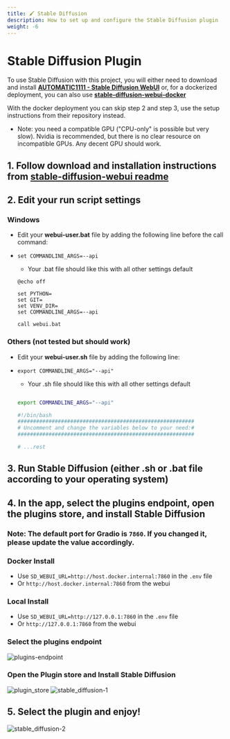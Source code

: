 ```yaml
---
title: 🖌️ Stable Diffusion
description: How to set up and configure the Stable Diffusion plugin
weight: -6
---
```


# Stable Diffusion Plugin

To use Stable Diffusion with this project, you will either need to download and install **[AUTOMATIC1111 - Stable Diffusion WebUI](https://github.com/AUTOMATIC1111/stable-diffusion-webui)** or, for a dockerized deployment, you can also use **[stable-diffusion-webui-docker](https://github.com/AbdBarho/stable-diffusion-webui-docker)**

With the docker deployment you can skip step 2 and step 3, use the setup instructions from their repository instead.

- Note: you need a compatible GPU ("CPU-only" is possible but very slow). Nvidia is recommended, but there is no clear resource on incompatible GPUs. Any decent GPU should work.

## 1. Follow download and installation instructions from **[stable-diffusion-webui readme](https://github.com/AUTOMATIC1111/stable-diffusion-webui)**

## 2. Edit your run script settings

### Windows

- Edit your **webui-user.bat** file by adding the following line before the call command:
- `set COMMANDLINE_ARGS=--api`

  - Your .bat file should like this with all other settings default

  ```shell
  @echo off

  set PYTHON=
  set GIT=
  set VENV_DIR=
  set COMMANDLINE_ARGS=--api

  call webui.bat
  ```

### Others (not tested but should work)

- Edit your **webui-user.sh** file by adding the following line:
- `export COMMANDLINE_ARGS="--api"`

  - Your .sh file should like this with all other settings default

  ```bash

  export COMMANDLINE_ARGS="--api"

  #!/bin/bash
  #########################################################
  # Uncomment and change the variables below to your need:#
  #########################################################

  # ...rest
  ```

## 3. Run Stable Diffusion (either .sh or .bat file according to your operating system)

## 4. In the app, select the plugins endpoint, open the plugins store, and install Stable Diffusion

### **Note: The default port for Gradio is `7860`. If you changed it, please update the value accordingly.**

### Docker Install

- Use `SD_WEBUI_URL=http://host.docker.internal:7860` in the `.env` file
- Or `http://host.docker.internal:7860` from the webui

### Local Install

- Use `SD_WEBUI_URL=http://127.0.0.1:7860` in the `.env` file
- Or `http://127.0.0.1:7860` from the webui

### Select the plugins endpoint

![plugins-endpoint](https://github.com/danny-avila/LibreChat/assets/32828263/7db788a5-2173-4115-b34b-43ea132dae69)

### Open the Plugin store and Install Stable Diffusion

![plugin_store](https://github.com/danny-avila/LibreChat/assets/32828263/12a51feb-c030-4cf0-8429-16360270988d)
![stable_diffusion-1](https://github.com/danny-avila/LibreChat/assets/32828263/b4364f41-0f7e-4197-af86-7d6061797366)

## 5. Select the plugin and enjoy!

![stable_diffusion-2](https://github.com/danny-avila/LibreChat/assets/32828263/8fa898b9-0826-42eb-bba4-6f85ec5f6ec2)
